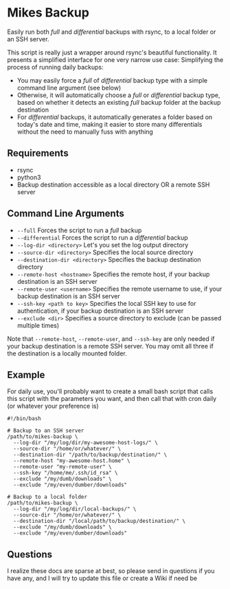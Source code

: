 # Mikes Backup
Easily run both *full* and *differential* backups with rsync, to a local folder or an SSH server.

This script is really just a wrapper around rsync's beautiful functionality. It presents a simplified interface for one very narrow use case: Simplifying the process of running daily backups:
* You may easily force a *full* of *differential* backup type with a simple command line argument (see below)
* Otherwise, it will automatically choose a *full* or *differential* backup type, based on whether it detects an existing *full* backup folder at the backup destination
* For *differential* backups, it automatically generates a folder based on today's date and time, making it easier to store many differentials without the need to manually fuss with anything

## Requirements
* rsync
* python3
* Backup destination accessible as a local directory OR a remote SSH server

## Command Line Arguments
* ```--full``` Forces the script to run a *full* backup
* ```--differential``` Forces the script to run a *differential* backup
* ```--log-dir <directory>``` Let's you set the log output directory
* ```--source-dir <directory>``` Specifies the local source directory
* ```--destination-dir <directory>``` Specifies the backup destination directory
* ```--remote-host <hostname>``` Specifies the remote host, if your backup destination is an SSH server
* ```--remote-user <username>``` Specifies the remote username to use, if your backup destination is an SSH server
* ```--ssh-key <path to key>``` Specifies the local SSH key to use for authentication, if your backup destination is an SSH server
* ```--exclude <dir>``` Specifies a source directory to exclude (can be passed multiple times)

Note that ```--remote-host```, ```--remote-user```, and ```--ssh-key``` are only needed if your backup destination is a remote SSH server. You may omit all three if the destination is a locally mounted folder.

##  Example
For daily use, you'll probably want to create a small bash script that calls this script with the parameters you want, and then call that with cron daily (or whatever your preference is)
```
#!/bin/bash

# Backup to an SSH server
/path/to/mikes-backup \
  --log-dir "/my/log/dir/my-awesome-host-logs/" \
  --source-dir "/home/or/whatever/" \
  --destination-dir "/path/to/backup/destination/" \
  --remote-host "my-awesome-host.home" \
  --remote-user "my-remote-user" \
  --ssh-key "/home/me/.ssh/id_rsa" \
  --exclude "/my/dumb/downloads" \
  --exclude "/my/even/dumber/downloads"

# Backup to a local folder
/path/to/mikes-backup \
  --log-dir "/my/log/dir/local-backups/" \
  --source-dir "/home/or/whatever/" \
  --destination-dir "/local/path/to/backup/destination/" \
  --exclude "/my/dumb/downloads" \
  --exclude "/my/even/dumber/downloads"

```

## Questions
I realize these docs are sparse at best, so please send in questions if you have any, and I will try to update this file or create a Wiki if need be

